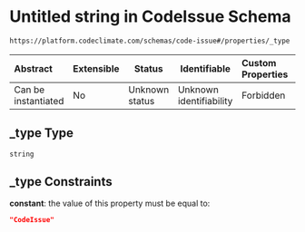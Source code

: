 # Untitled string in CodeIssue Schema

```txt
https://platform.codeclimate.com/schemas/code-issue#/properties/_type
```




| Abstract            | Extensible | Status         | Identifiable            | Custom Properties | Additional Properties | Access Restrictions | Defined In                                                                                 |
| :------------------ | ---------- | -------------- | ----------------------- | :---------------- | --------------------- | ------------------- | ------------------------------------------------------------------------------------------ |
| Can be instantiated | No         | Unknown status | Unknown identifiability | Forbidden         | Allowed               | none                | [CodeIssue.schema.json\*](../../spec/schemas/CodeIssue.schema.json "open original schema") |

## \_type Type

`string`

## \_type Constraints

**constant**: the value of this property must be equal to:

```json
"CodeIssue"
```
